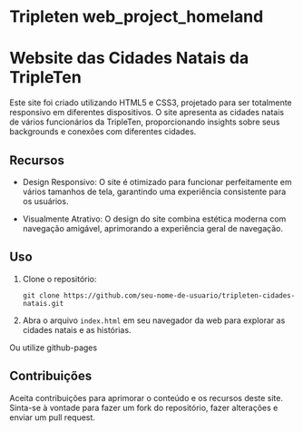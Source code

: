 # Tripleten web_project_homeland

# Website das Cidades Natais da TripleTen

Este site foi criado utilizando HTML5 e CSS3, projetado para ser totalmente responsivo em diferentes dispositivos. O site apresenta as cidades natais de vários funcionários da TripleTen, proporcionando insights sobre seus backgrounds e conexões com diferentes cidades.

## Recursos

- Design Responsivo: O site é otimizado para funcionar perfeitamente em vários tamanhos de tela, garantindo uma experiência consistente para os usuários.
    
- Visualmente Atrativo: O design do site combina estética moderna com navegação amigável, aprimorando a experiência geral de navegação.

## Uso

1. Clone o repositório:
   ```
   git clone https://github.com/seu-nome-de-usuario/tripleten-cidades-natais.git
   ```
2. Abra o arquivo `index.html` em seu navegador da web para explorar as cidades natais e as histórias.

Ou utilize github-pages

## Contribuições

Aceita contribuições para aprimorar o conteúdo e os recursos deste site. Sinta-se à vontade para fazer um fork do repositório, fazer alterações e enviar um pull request.

